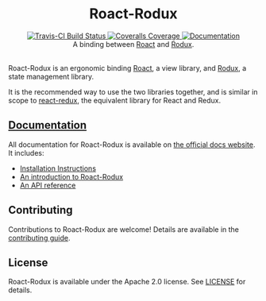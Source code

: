 <h1 align="center">Roact-Rodux</h1>
<div align="center">
	<a href="https://travis-ci.org/Roblox/roact-rodux">
		<img src="https://api.travis-ci.org/Roblox/roact-rodux.svg?branch=master" alt="Travis-CI Build Status" />
	</a>
	<a href="https://coveralls.io/github/Roblox/roact-rodux?branch=master">
		<img src="https://coveralls.io/repos/github/Roblox/roact-rodux/badge.svg?branch=master" alt="Coveralls Coverage" />
	</a>
	<a href="http://roblox.github.io/roact-rodux">
		<img src="https://img.shields.io/badge/docs-website-green.svg" alt="Documentation" />
	</a>
</div>

<div align="center">
	A binding between <a href="https://github.com/Roblox/roact">Roact</a> and <a href="https://github.com/Roblox/rodux">Rodux</a>.
</div>

<div>&nbsp;</div>

Roact-Rodux is an ergonomic binding [Roact](https://github.com/Roblox/roact), a view library, and [Rodux](https://github.com/Roblox/rodux), a state management library.

It is the recommended way to use the two libraries together, and is similar in scope to [react-redux](https://github.com/reduxjs/react-redux), the equivalent library for React and Redux.

## [Documentation](http://roblox.github.io/roact-rodux)
All documentation for Roact-Rodux is available on [the official docs website](http://roblox.github.io/roact-rodux). It includes:

* [Installation Instructions](http://roblox.github.io/roact-rodux/installation)
* [An introduction to Roact-Rodux](http://roblox.github.io/roact-rodux/usage)
* [An API reference](http://roblox.github.io/roact-rodux/api-reference)

## Contributing
Contributions to Roact-Rodux are welcome! Details are available in the [contributing guide](CONTRIBUTING.md).

## License
Roact-Rodux is available under the Apache 2.0 license. See [LICENSE](LICENSE) for details.